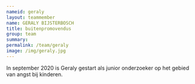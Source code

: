 ```yaml
---
nameid: geraly
layout: teammember
name: GERALY BIJSTERBOSCH
title: buitenpromovendus
group: team
summary: 
permalink: /team/geraly
image: /img/geraly.jpg
---
```


In september 2020 is Geraly gestart als junior onderzoeker op het gebied van angst bij kinderen. 

